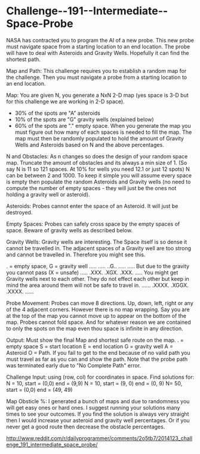 # Challenge--191--Intermediate--Space-Probe
NASA has contracted you to program the AI of a new probe. This new probe must navigate space from 
a starting location to an end location. The probe will have to deal with Asteroids and Gravity Wells. 
Hopefully it can find the shortest path.

Map and Path:
This challenge requires you to establish a random map for the challenge. Then you must navigate a 
probe from a starting location to an end location.

Map:
You are given N, you generate a NxN 2-D map (yes space is 3-D but for this challenge we are working 
in 2-D space).
  - 30% of the spots are "A" asteroids
  - 10% of the spots are "G" gravity wells (explained below)
  - 60% of the spots are "." empty space.
When you generate the map you must figure out how many of each spaces is needed to fill the map. The 
map must then be randomly populated to hold the amount of Gravity Wells and Asteroids based on N and 
the above percentages.

N and Obstacles:
As n changes so does the design of your random space map. Truncate the amount of obstacles and its always a 
min size of 1. (So say N is 11 so 121 spaces. At 10% for wells you need 12.1 or just 12 spots) N can be 
between 2 and 1000. To keep it simple you will assume every space is empty then populate the random Asteroids 
and Gravity wells (no need to compute the number of empty spaces - they will just be the ones not holding a 
gravity well or asteroid).

Asteroids:
Probes cannot enter the space of an Asteroid. It will just be destroyed.

Empty Spaces:
Probes can safely cross space by the empty spaces of space. Beware of gravity wells as described below.

Gravity Wells:
Gravity wells are interesting. The Space itself is so dense it cannot be travelled in. The adjacent 
spaces of a Gravity well are too strong and cannot be travelled in. 
Therefore you might see this.

. = empty space, G = gravity well
   .....
   .....
   ..G..
   .....
   .....
But due to the gravity you cannot pass (X = unsafe)
   .....
   .XXX.
   .XGX.
   .XXX.
   .....
You might get Gravity wells next to each other. They do not effect each other but keep in mind the area 
around them will not be safe to travel in.
   ......
   .XXXX.
   .XGGX.
   .XXXX.
   ......

Probe Movement:
Probes can move 8 directions. Up, down, left, right or any of the 4 adjacent corners. However there is no 
map wrapping. Say you are at the top of the map you cannot move up to appear on the bottom of the map. Probes 
cannot fold space. And for whatever reason we are contained to only the spots on the map even thou space is 
infinite in any direction.

Output:
Must show the final Map and shortest safe route on the map.
  . = empty space
  S = start location
  E = end location
  G = gravity well
  A = Asteroid
  O = Path.
If you fail to get to the end because of no valid path you must travel as far as you can and show the path. Note that 
the probe path was terminated early due to "No Complete Path" error.

Challenge Input:
using (row, col) for coordinates in space.
Find solutions for:
  N = 10, start = (0,0) end = (9,9)
  N = 10, start = (9, 0) end = (0, 9)
  N= 50, start = (0,0) end = (49, 49)
  
Map Obsticle %:
I generated a bunch of maps and due to randomness you will get easy ones or hard ones. I suggest running your solutions 
many times to see your outcomes. If you find the solution is always very straight then I would increase your asteroid 
and gravity well percentages. Or if you never get a good route then decrease the obstacle percentages.

http://www.reddit.com/r/dailyprogrammer/comments/2o5tb7/2014123_challenge_191_intermediate_space_probe/
